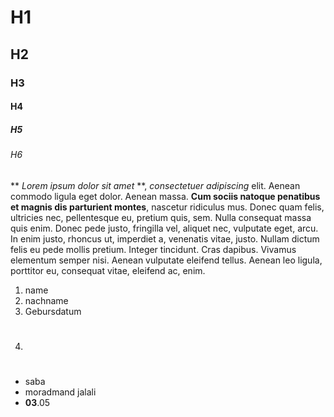 # H1
## H2
### H3
#### H4
##### H5
###### H6



** *Lorem ipsum dolor sit amet* **, *consectetuer adipiscing* elit. Aenean commodo ligula eget dolor. Aenean massa. **Cum sociis natoque penatibus et magnis dis parturient montes**, nascetur ridiculus mus. Donec quam felis, ultricies nec, pellentesque eu, pretium quis, sem. Nulla consequat massa quis enim. Donec pede justo, fringilla vel, aliquet nec, vulputate eget, arcu. In enim justo, rhoncus ut, imperdiet a, venenatis vitae, justo. Nullam dictum felis eu pede mollis pretium. Integer tincidunt. Cras dapibus. Vivamus elementum semper nisi. Aenean vulputate eleifend tellus. Aenean leo ligula, porttitor eu, consequat vitae, eleifend ac, enim.

1. name
2. nachname
3. Gebursdatum
4. #

- saba
- moradmand jalali
- **03**.05


